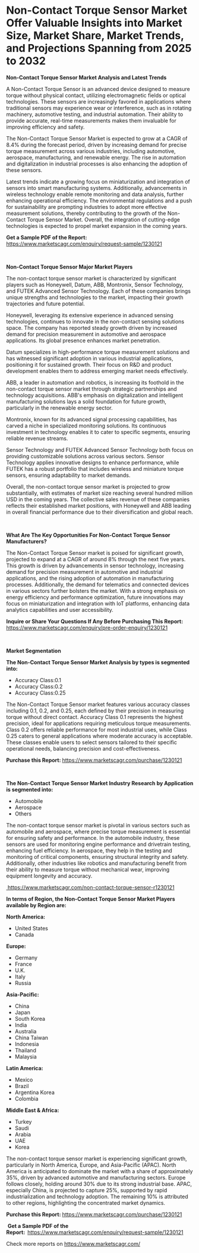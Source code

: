 <p><h1>Non-Contact Torque Sensor Market Offer Valuable Insights into Market Size, Market Share, Market Trends, and Projections Spanning from 2025 to 2032</h1></p><p><strong>Non-Contact Torque Sensor Market Analysis and Latest Trends</strong></p>
<p><p>A Non-Contact Torque Sensor is an advanced device designed to measure torque without physical contact, utilizing electromagnetic fields or optical technologies. These sensors are increasingly favored in applications where traditional sensors may experience wear or interference, such as in rotating machinery, automotive testing, and industrial automation. Their ability to provide accurate, real-time measurements makes them invaluable for improving efficiency and safety.</p><p>The Non-Contact Torque Sensor Market is expected to grow at a CAGR of 8.4% during the forecast period, driven by increasing demand for precise torque measurement across various industries, including automotive, aerospace, manufacturing, and renewable energy. The rise in automation and digitalization in industrial processes is also enhancing the adoption of these sensors.</p><p>Latest trends indicate a growing focus on miniaturization and integration of sensors into smart manufacturing systems. Additionally, advancements in wireless technology enable remote monitoring and data analysis, further enhancing operational efficiency. The environmental regulations and a push for sustainability are prompting industries to adopt more effective measurement solutions, thereby contributing to the growth of the Non-Contact Torque Sensor Market. Overall, the integration of cutting-edge technologies is expected to propel market expansion in the coming years.</p></p>
<p><strong>Get a Sample PDF of the Report:&nbsp;</strong> <a href="https://www.marketscagr.com/enquiry/request-sample/1230121?utm_campaign=2301&utm_medium=2&utm_source=Github&utm_content=ia&utm_term=13022025&utm_id=non-contact-torque-sensor">https://www.marketscagr.com/enquiry/request-sample/1230121</a></p>
<p>&nbsp;</p>
<p><strong>Non-Contact Torque Sensor Major Market Players</strong></p>
<p><p>The non-contact torque sensor market is characterized by significant players such as Honeywell, Datum, ABB, Montronix, Sensor Technology, and FUTEK Advanced Sensor Technology. Each of these companies brings unique strengths and technologies to the market, impacting their growth trajectories and future potential.</p><p>Honeywell, leveraging its extensive experience in advanced sensing technologies, continues to innovate in the non-contact sensing solutions space. The company has reported steady growth driven by increased demand for precision measurement in automotive and aerospace applications. Its global presence enhances market penetration.</p><p>Datum specializes in high-performance torque measurement solutions and has witnessed significant adoption in various industrial applications, positioning it for sustained growth. Their focus on R&D and product development enables them to address emerging market needs effectively.</p><p>ABB, a leader in automation and robotics, is increasing its foothold in the non-contact torque sensor market through strategic partnerships and technology acquisitions. ABB's emphasis on digitalization and intelligent manufacturing solutions lays a solid foundation for future growth, particularly in the renewable energy sector.</p><p>Montronix, known for its advanced signal processing capabilities, has carved a niche in specialized monitoring solutions. Its continuous investment in technology enables it to cater to specific segments, ensuring reliable revenue streams.</p><p>Sensor Technology and FUTEK Advanced Sensor Technology both focus on providing customizable solutions across various sectors. Sensor Technology applies innovative designs to enhance performance, while FUTEK has a robust portfolio that includes wireless and miniature torque sensors, ensuring adaptability to market demands.</p><p>Overall, the non-contact torque sensor market is projected to grow substantially, with estimates of market size reaching several hundred million USD in the coming years. The collective sales revenue of these companies reflects their established market positions, with Honeywell and ABB leading in overall financial performance due to their diversification and global reach.</p></p>
<p>&nbsp;</p>
<p><strong>What Are The Key Opportunities For Non-Contact Torque Sensor Manufacturers?</strong></p>
<p><p>The Non-Contact Torque Sensor market is poised for significant growth, projected to expand at a CAGR of around 8% through the next five years. This growth is driven by advancements in sensor technology, increasing demand for precision measurement in automotive and industrial applications, and the rising adoption of automation in manufacturing processes. Additionally, the demand for telematics and connected devices in various sectors further bolsters the market. With a strong emphasis on energy efficiency and performance optimization, future innovations may focus on miniaturization and integration with IoT platforms, enhancing data analytics capabilities and user accessibility.</p></p>
<p><strong>Inquire or Share Your Questions If Any Before Purchasing This Report:</strong> <a href="https://www.marketscagr.com/enquiry/pre-order-enquiry/1230121?utm_campaign=2301&utm_medium=2&utm_source=Github&utm_content=ia&utm_term=13022025&utm_id=non-contact-torque-sensor">https://www.marketscagr.com/enquiry/pre-order-enquiry/1230121</a></p>
<p>&nbsp;</p>
<p><strong>Market Segmentation</strong></p>
<p><strong>The Non-Contact Torque Sensor Market Analysis by types is segmented into:</strong></p>
<p><ul><li>Accuracy Class:0.1</li><li>Accuracy Class:0.2</li><li>Accuracy Class:0.25</li></ul></p>
<p><p>The Non-Contact Torque Sensor market features various accuracy classes including 0.1, 0.2, and 0.25, each defined by their precision in measuring torque without direct contact. Accuracy Class 0.1 represents the highest precision, ideal for applications requiring meticulous torque measurements. Class 0.2 offers reliable performance for most industrial uses, while Class 0.25 caters to general applications where moderate accuracy is acceptable. These classes enable users to select sensors tailored to their specific operational needs, balancing precision and cost-effectiveness.</p></p>
<p><strong>Purchase this Report:&nbsp;</strong><a href="https://www.marketscagr.com/purchase/1230121?utm_campaign=2301&utm_medium=2&utm_source=Github&utm_content=ia&utm_term=13022025&utm_id=non-contact-torque-sensor">https://www.marketscagr.com/purchase/1230121</a></p>
<p>&nbsp;</p>
<p><strong>The Non-Contact Torque Sensor Market Industry Research by Application is segmented into:</strong></p>
<p><ul><li>Automobile</li><li>Aerospace</li><li>Others</li></ul></p>
<p><p>The non-contact torque sensor market is pivotal in various sectors such as automobile and aerospace, where precise torque measurement is essential for ensuring safety and performance. In the automobile industry, these sensors are used for monitoring engine performance and drivetrain testing, enhancing fuel efficiency. In aerospace, they help in the testing and monitoring of critical components, ensuring structural integrity and safety. Additionally, other industries like robotics and manufacturing benefit from their ability to measure torque without mechanical wear, improving equipment longevity and accuracy.</p></p>
<p><a href="https://www.marketscagr.com/non-contact-torque-sensor-r1230121?utm_campaign=2301&utm_medium=2&utm_source=Github&utm_content=ia&utm_term=13022025&utm_id=non-contact-torque-sensor">&nbsp;https://www.marketscagr.com/non-contact-torque-sensor-r1230121</a></p>
<p><strong>In terms of Region, the Non-Contact Torque Sensor Market Players available by Region are:</strong></p>
<p>
    <p> <strong> North America: </strong>
        <ul>
            <li>United States</li>
            <li>Canada</li>
        </ul>
        </p> 
    <p> <strong> Europe: </strong>
        <ul>
            <li>Germany</li>
            <li>France</li>
            <li>U.K.</li>
            <li>Italy</li>
            <li>Russia</li>
        </ul>
        </p> 
    <p> <strong> Asia-Pacific: </strong>
        <ul>
            <li>China</li>
            <li>Japan</li>
            <li>South Korea</li>
            <li>India</li>
            <li>Australia</li>
            <li>China Taiwan</li>
            <li>Indonesia</li>
            <li>Thailand</li>
            <li>Malaysia</li>
        </ul>
        </p> 
    <p> <strong> Latin America: </strong>
        <ul>
            <li>Mexico</li>
            <li>Brazil</li>
            <li>Argentina Korea</li>
            <li>Colombia</li>
        </ul>
        </p> 
    <p> <strong> Middle East & Africa: </strong>
        <ul>
            <li>Turkey</li>
            <li>Saudi</li>
            <li>Arabia</li>
            <li>UAE</li>
            <li>Korea</li>
        </ul>
    </p>
    </p>
<p><p>The non-contact torque sensor market is experiencing significant growth, particularly in North America, Europe, and Asia-Pacific (APAC). North America is anticipated to dominate the market with a share of approximately 35%, driven by advanced automotive and manufacturing sectors. Europe follows closely, holding around 30% due to its strong industrial base. APAC, especially China, is projected to capture 25%, supported by rapid industrialization and technology adoption. The remaining 10% is attributed to other regions, highlighting the concentrated market dynamics.</p></p>
<p><strong>Purchase this Report: </strong><a href="https://www.marketscagr.com/purchase/1230121?utm_campaign=2301&utm_medium=2&utm_source=Github&utm_content=ia&utm_term=13022025&utm_id=non-contact-torque-sensor">https://www.marketscagr.com/purchase/1230121</a></p>
<p>&nbsp;<strong>Get a Sample PDF of the Report:&nbsp;&nbsp;</strong><a href="https://www.marketscagr.com/enquiry/request-sample/1230121?utm_campaign=2301&utm_medium=2&utm_source=Github&utm_content=ia&utm_term=13022025&utm_id=non-contact-torque-sensor">https://www.marketscagr.com/enquiry/request-sample/1230121</a></p>
<p><strong></strong></p>
<p>Check more reports on <a href="https://www.marketscagr.com/?utm_campaign=2301&utm_medium=2&utm_source=Github&utm_content=ia&utm_term=13022025&utm_id=non-contact-torque-sensor">https://www.marketscagr.com/</a></p>